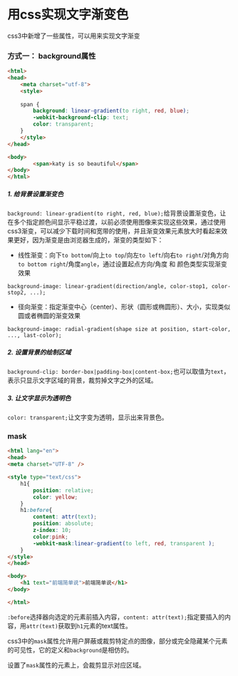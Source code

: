 # 用css实现文字渐变色
css3中新增了一些属性，可以用来实现文字渐变
### 方式一： background属性
```html
<html>
<head>
    <meta charset="utf-8">
    <style>
 
    span {
        background: linear-gradient(to right, red, blue);
        -webkit-background-clip: text;
        color: transparent;
    }
    </style>
</head>

<body>
        <span>katy is so beautiful</span>
</body>
</html>
```

##### 1. 给背景设置渐变色
`background: linear-gradient(to right, red, blue);`给背景设置渐变色，让在多个指定颜色间显示平稳过渡，以前必须使用图像来实现这些效果，通过使用css3渐变，可以减少下载时间和宽带的使用，并且渐变效果元素放大时看起来效果更好，因为渐变是由浏览器生成的，渐变的类型如下：
- 线性渐变：向下`to bottom`/向上`to top`/向左`to left`/向右`to right`/对角方向`to bottom right`/角度`angle`，通过设置起点方向/角度 和 颜色类型实现渐变效果 

`background-image: linear-gradient(direction/angle, color-stop1, color-stop2, ...);`

- 径向渐变：指定渐变中心（center）、形状（圆形或椭圆形）、大小，实现类似圆或者椭圆的渐变效果

`background-image: radial-gradient(shape size at position, start-color, ..., last-color);`

##### 2. 设置背景的绘制区域
`background-clip: border-box|padding-box|content-box;`也可以取值为`text`，表示只显示文字区域的背景，裁剪掉文字之外的区域。

##### 3. 让文字显示为透明色
`color: transparent;`让文字变为透明，显示出来背景色。

### mask
```html
<html lang="en">
<head>
<meta charset="UTF-8" />

<style type="text/css">
    h1{
        position: relative;
        color: yellow;
    }
    h1:before{
        content: attr(text);
        position: absolute;
        z-index: 10;
        color:pink;
        -webkit-mask:linear-gradient(to left, red, transparent );
    }
</style>
</head>

<body>
    <h1 text="前端简单说">前端简单说</h1>
</body>

</html>
```

`:before`选择器向选定的元素前插入内容，`content: attr(text);`指定要插入的内容，用`attr(text)`获取到`h1`元素的text属性。

css3中的`mask`属性允许用户屏蔽或裁剪特定点的图像，部分或完全隐藏某个元素的可见性，它的定义和`background`是相仿的。

设置了`mask`属性的元素上，会裁剪显示对应区域。